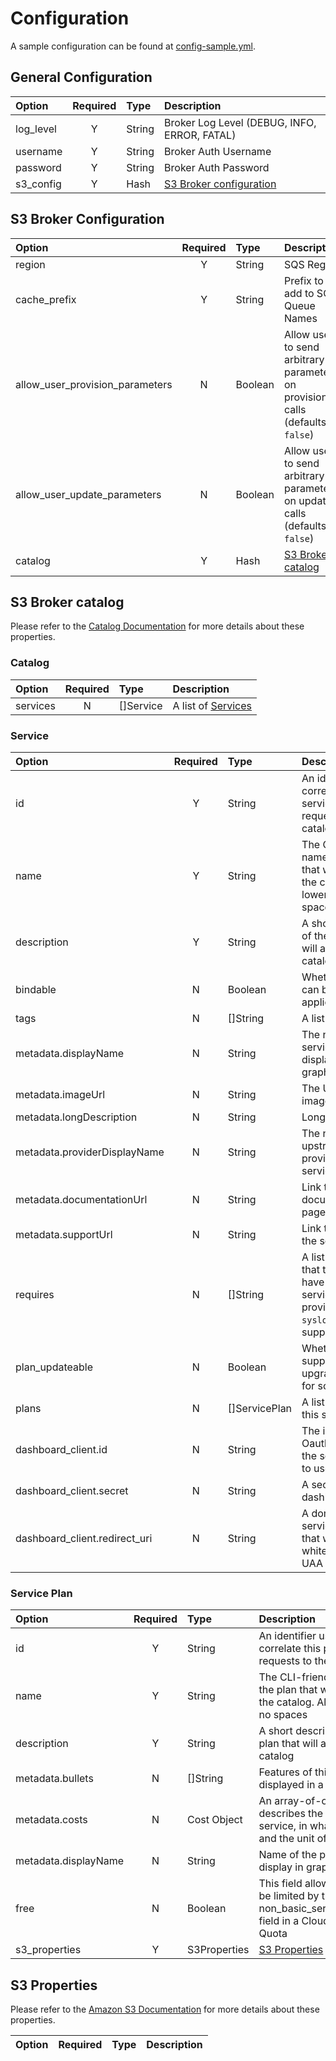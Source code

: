 # Configuration

A sample configuration can be found at [config-sample.yml](https://github.com/cloudfoundry-community/s3-broker/blob/master/config-sample.yml).

## General Configuration

| Option     | Required | Type   | Description
|:-----------|:--------:|:------ |:-----------
| log_level  | Y        | String | Broker Log Level (DEBUG, INFO, ERROR, FATAL)
| username   | Y        | String | Broker Auth Username
| password   | Y        | String | Broker Auth Password
| s3_config | Y        | Hash   | [S3 Broker configuration](https://github.com/cloudfoundry-community/s3-broker/blob/master/CONFIGURATION.md#s3-broker-configuration)

## S3 Broker Configuration

| Option                         | Required | Type    | Description
|:-------------------------------|:--------:|:------- |:-----------
| region                         | Y        | String  | SQS Region
| cache_prefix                   | Y        | String  | Prefix to add to SQS Queue Names
| allow_user_provision_parameters| N        | Boolean | Allow users to send arbitrary parameters on provision calls (defaults to `false`)
| allow_user_update_parameters   | N        | Boolean | Allow users to send arbitrary parameters on update calls (defaults to `false`)
| catalog                        | Y        | Hash    | [S3 Broker catalog](https://github.com/cloudfoundry-community/s3-broker/blob/master/CONFIGURATION.md#s3-broker-catalog)

## S3 Broker catalog

Please refer to the [Catalog Documentation](https://docs.cloudfoundry.org/services/api.html#catalog-mgmt) for more details about these properties.

### Catalog

| Option   | Required | Type      | Description
|:---------|:--------:|:--------- |:-----------
| services | N        | []Service | A list of [Services](https://github.com/cloudfoundry-community/s3-broker/blob/master/CONFIGURATION.md#service)

### Service

| Option                        | Required | Type          | Description
|:------------------------------|:--------:|:------------- |:-----------
| id                            | Y        | String        | An identifier used to correlate this service in future requests to the catalog
| name                          | Y        | String        | The CLI-friendly name of the service that will appear in the catalog. All lowercase, no spaces
| description                   | Y        | String        | A short description of the service that will appear in the catalog
| bindable                      | N        | Boolean       | Whether the service can be bound to applications
| tags                          | N        | []String      | A list of service tags
| metadata.displayName          | N        | String        | The name of the service to be displayed in graphical clients
| metadata.imageUrl             | N        | String        | The URL to an image
| metadata.longDescription      | N        | String        | Long description
| metadata.providerDisplayName  | N        | String        | The name of the upstream entity providing the actual service
| metadata.documentationUrl     | N        | String        | Link to documentation page for service
| metadata.supportUrl           | N        | String        | Link to support for the service
| requires                      | N        | []String      | A list of permissions that the user would have to give the service, if they provision it (only `syslog_drain` is supported)
| plan_updateable               | N        | Boolean       | Whether the service supports upgrade/downgrade for some plans
| plans                         | N        | []ServicePlan | A list of [Plans](https://github.com/cloudfoundry-community/s3-broker/blob/master/CONFIGURATION.md#service-plan) for this service
| dashboard_client.id           | N        | String        | The id of the Oauth2 client that the service intends to use
| dashboard_client.secret       | N        | String        | A secret for the dashboard client
| dashboard_client.redirect_uri | N        | String        | A domain for the service dashboard that will be whitelisted by the UAA to enable SSO

### Service Plan

| Option               | Required | Type          | Description
|:---------------------|:--------:|:------------- |:-----------
| id                   | Y        | String        | An identifier used to correlate this plan in future requests to the catalog
| name                 | Y        | String        | The CLI-friendly name of the plan that will appear in the catalog. All lowercase, no spaces
| description          | Y        | String        | A short description of the plan that will appear in the catalog
| metadata.bullets     | N        | []String      | Features of this plan, to be displayed in a bulleted-list
| metadata.costs       | N        | Cost Object   | An array-of-objects that describes the costs of a service, in what currency, and the unit of measure
| metadata.displayName | N        | String        | Name of the plan to be display in graphical clients
| free                 | N        | Boolean       | This field allows the plan to be limited by the non_basic_services_allowed field in a Cloud Foundry Quota
| s3_properties       | Y        | S3Properties | [S3 Properties](https://github.com/cloudfoundry-community/s3-broker/blob/master/CONFIGURATION.md#s3-properties)

## S3 Properties

Please refer to the [Amazon S3 Documentation](https://aws.amazon.com/documentation/s3/) for more details about these properties.

| Option                            | Required | Type   | Description
|:----------------------------------|:--------:|:------ |:-----------

